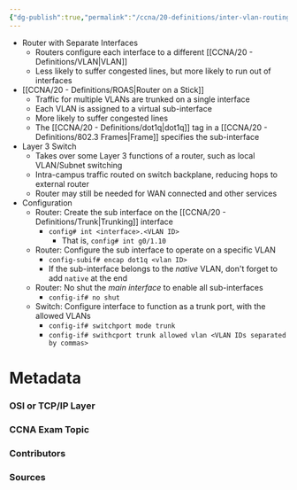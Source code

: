 ```yaml
---
{"dg-publish":true,"permalink":"/ccna/20-definitions/inter-vlan-routing/","tags":["defs_ccna"],"created":"2023-11-04T12:45:23.000-07:00","updated":"2023-11-08T13:58:53.000-08:00"}
---
```


- Router with Separate Interfaces
	- Routers configure each interface to a different [[CCNA/20 - Definitions/VLAN\|VLAN]]
	- Less likely to suffer congested lines, but more likely to run out of interfaces
- [[CCNA/20 - Definitions/ROAS\|Router on a Stick]]
	- Traffic for multiple VLANs are trunked on a single interface
	- Each VLAN is assigned to a virtual sub-interface
	- More likely to suffer congested lines
	- The [[CCNA/20 - Definitions/dot1q\|dot1q]] tag in a [[CCNA/20 - Definitions/802.3 Frames\|Frame]] specifies the sub-interface
- Layer 3 Switch
	- Takes over some Layer 3 functions of a router, such as local VLAN/Subnet switching
	- Intra-campus traffic routed on switch backplane, reducing hops to external router
	- Router may still be needed for WAN connected and other services
- Configuration
	- Router: Create the sub interface on the [[CCNA/20 - Definitions/Trunk\|Trunking]] interface
		- `config# int <interface>.<VLAN ID>`
			- That is, `config# int g0/1.10`
	- Router: Configure the sub interface to operate on a specific VLAN
		- `config-subif# encap dot1q <vlan ID>`
		- If the sub-interface belongs to the *native* VLAN, don't forget to add `native` at the end
	- Router: No shut the *main interface* to enable all sub-interfaces
		- `config-if# no shut`
	- Switch: Configure interface to function as a trunk port, with the allowed VLANs
		- `config-if# switchport mode trunk`
		- `config-if# swithcport trunk allowed vlan <VLAN IDs separated by commas>`

# Metadata
### OSI or TCP/IP Layer

### CCNA Exam Topic

### Contributors

### Sources

